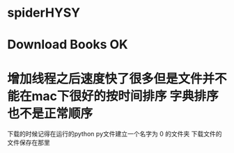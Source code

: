 # spiderHYSY

# Download Books OK 

# 增加线程之后速度快了很多但是文件并不能在mac下很好的按时间排序 字典排序也不是正常顺序

下载的时候记得在运行的python py文件建立一个名字为 0 的文件夹 下载文件的文件保存在那里
